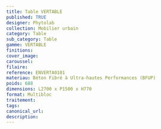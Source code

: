 ```yaml
---
title: Table VERTABLE
published: TRUE
designer: Phytolab
collection: Mobilier urbain
category: Table
sub_category: Table
gamme: VERTABLE
finitions: 
cover_image: 
caroussel: 
filaire: 
reference: ENVERTA0101
materiau: Béton Fibré à Ultra-hautes Performances (BFUP)
poids: 688
dimensions: L2700 x P1500 x H770
format: Multibloc
traitement: 
tags: 
canonical_url: 
description: 
---
```

